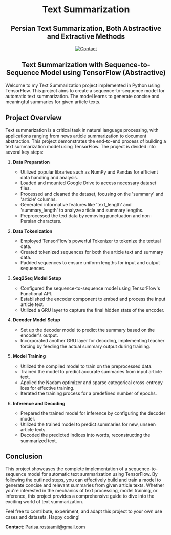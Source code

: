 <h1 align="center">
  Text Summarization
</h1>

<h2 align="center">Persian Text Summarization, Both Abstractive and Extractive Methods</h2>

<div align="center">

[![Contact](https://img.shields.io/badge/contact-Parisa.rostaamii%40gmail.com-yellow.svg)](mailto:Parisa.rostaamii@gmail.com)

</div>

<h2 align="center">Text Summarization with Sequence-to-Sequence Model using TensorFlow (Abstractive)</h2>

Welcome to my Text Summarization project implemented in Python using TensorFlow. This project aims to create a sequence-to-sequence model for automatic text summarization. The model learns to generate concise and meaningful summaries for given article texts.

## Project Overview

Text summarization is a critical task in natural language processing, with applications ranging from news article summarization to document abstraction. This project demonstrates the end-to-end process of building a text summarization model using TensorFlow. The project is divided into several key steps:

1. **Data Preparation**
    - Utilized popular libraries such as NumPy and Pandas for efficient data handling and analysis.
    - Loaded and mounted Google Drive to access necessary dataset files.
    - Processed and cleaned the dataset, focusing on the 'summary' and 'article' columns.
    - Generated informative features like 'text_length' and 'summary_length' to analyze article and summary lengths.
    - Preprocessed the text data by removing punctuation and non-Persian characters.

2. **Data Tokenization**
    - Employed TensorFlow's powerful Tokenizer to tokenize the textual data.
    - Created tokenized sequences for both the article text and summary data.
    - Padded sequences to ensure uniform lengths for input and output sequences.

3. **Seq2Seq Model Setup**
    - Configured the sequence-to-sequence model using TensorFlow's Functional API.
    - Established the encoder component to embed and process the input article text.
    - Utilized a GRU layer to capture the final hidden state of the encoder.

4. **Decoder Model Setup**
    - Set up the decoder model to predict the summary based on the encoder's output.
    - Incorporated another GRU layer for decoding, implementing teacher forcing by feeding the actual summary output during training.

5. **Model Training**
    - Utilized the compiled model to train on the preprocessed data.
    - Trained the model to predict accurate summaries from input article text.
    - Applied the Nadam optimizer and sparse categorical cross-entropy loss for effective training.
    - Iterated the training process for a predefined number of epochs.

6. **Inference and Decoding**
    - Prepared the trained model for inference by configuring the decoder model.
    - Utilized the trained model to predict summaries for new, unseen article texts.
    - Decoded the predicted indices into words, reconstructing the summarized text.


## Conclusion

This project showcases the complete implementation of a sequence-to-sequence model for automatic text summarization using TensorFlow. By following the outlined steps, you can effectively build and train a model to generate concise and relevant summaries from given article texts. Whether you're interested in the mechanics of text processing, model training, or inference, this project provides a comprehensive guide to dive into the exciting world of text summarization.

Feel free to contribute, experiment, and adapt this project to your own use cases and datasets. Happy coding!

**Contact**: [Parisa.rostaamii@gmail.com](mailto:Parisa.rostaamii@gmail.com)


